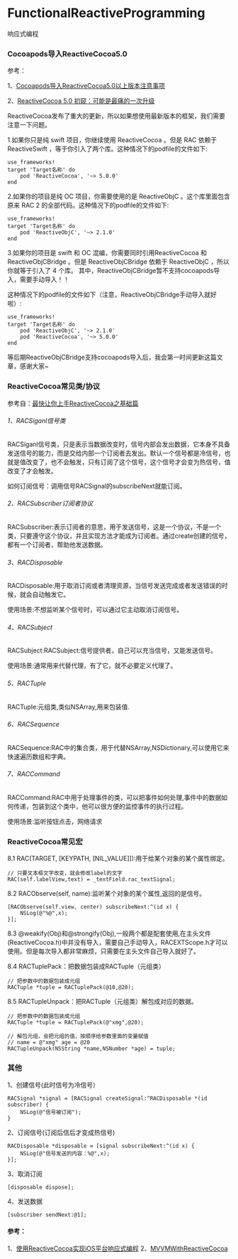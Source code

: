 # FunctionalReactiveProgramming
响应式编程

### Cocoapods导入ReactiveCocoa5.0
参考：

1、[Cocoapods导入ReactiveCocoa5.0以上版本注意事项](http://www.tuicool.com/articles/Qju6fme)

2、[ReactiveCocoa 5.0 初窥：可能是最痛的一次升级](http://www.cocoachina.com/ios/20161116/18104.html)

ReactiveCocoa发布了重大的更新，所以如果想使用最新版本的框架，我们需要注意一下问题。

1.如果你只是纯 swift 项目，你继续使用 ReactiveCocoa 。但是 RAC 依赖于 ReactiveSwift ，等于你引入了两个库。这种情况下的podfile的文件如下:

```
use_frameworks!
target 'Target名称' do
	pod 'ReactiveCocoa', '~> 5.0.0'
end
```

2.如果你的项目是纯 OC 项目，你需要使用的是 ReactiveObjC 。这个库里面包含原来 RAC 2 的全部代码。这种情况下的podfile的文件如下:

```
use_frameworks!
target 'Target名称' do
	pod 'ReactiveObjC', '~> 2.1.0'
end
```

3.如果你的项目是 swift 和 OC 混编，你需要同时引用ReactiveCocoa 和 ReactiveObjCBridge 。但是 ReactiveObjCBridge 依赖于 ReactiveObjC ，所以你就等于引入了 4 个库。 其中，ReactiveObjCBridge暂不支持cocoapods导入，需要手动导入！！

这种情况下的podfile的文件如下（注意，ReactiveObjCBridge手动导入就好啦）:

```
use_frameworks!
target 'Target名称' do
	pod 'ReactiveObjC', '~> 2.1.0'
	pod 'ReactiveCocoa', '~> 5.0.0'
end
```

等后期ReactiveObjCBridge支持cocoapods导入后，我会第一时间更新这篇文章，感谢大家~

### ReactiveCocoa常见类/协议
参考自：[最快让你上手ReactiveCocoa之基础篇](http://www.jianshu.com/p/87ef6720a096)
###### 1、RACSiganl信号类
RACSiganl信号类，只是表示当数据改变时，信号内部会发出数据，它本身不具备发送信号的能力，而是交给内部一个订阅者去发出。默认一个信号都是冷信号，也就是值改变了，也不会触发，只有订阅了这个信号，这个信号才会变为热信号，值改变了才会触发。

如何订阅信号：调用信号RACSignal的subscribeNext就能订阅。

###### 2、RACSubscriber订阅者协议
RACSubscriber:表示订阅者的意思，用于发送信号，这是一个协议，不是一个类，只要遵守这个协议，并且实现方法才能成为订阅者。通过create创建的信号，都有一个订阅者，帮助他发送数据。
###### 3、RACDisposable
RACDisposable:用于取消订阅或者清理资源，当信号发送完成或者发送错误的时候，就会自动触发它。

使用场景:不想监听某个信号时，可以通过它主动取消订阅信号。
###### 4、RACSubject
RACSubject:RACSubject:信号提供者，自己可以充当信号，又能发送信号。

使用场景:通常用来代替代理，有了它，就不必要定义代理了。

###### 5、RACTuple 
RACTuple:元组类,类似NSArray,用来包装值.

###### 6、RACSequence 
RACSequence:RAC中的集合类，用于代替NSArray,NSDictionary,可以使用它来快速遍历数组和字典。

###### 7、RACCommand 
RACCommand:RAC中用于处理事件的类，可以把事件如何处理,事件中的数据如何传递，包装到这个类中，他可以很方便的监控事件的执行过程。

使用场景:监听按钮点击，网络请求

### ReactiveCocoa常见宏

8.1 RAC(TARGET, [KEYPATH, [NIL_VALUE]]):用于给某个对象的某个属性绑定。

    // 只要文本框文字改变，就会修改label的文字
    RAC(self.labelView,text) = _textField.rac_textSignal;
8.2 RACObserve(self, name):监听某个对象的某个属性,返回的是信号。

    [RACObserve(self.view, center) subscribeNext:^(id x) {
        NSLog(@"%@",x);
    }];
8.3  @weakify(Obj)和@strongify(Obj),一般两个都是配套使用,在主头文件(ReactiveCocoa.h)中并没有导入，需要自己手动导入，RACEXTScope.h才可以使用。但是每次导入都非常麻烦，只需要在主头文件自己导入就好了。

8.4 RACTuplePack：把数据包装成RACTuple（元组类）

    // 把参数中的数据包装成元组
    RACTuple *tuple = RACTuplePack(@10,@20);
8.5 RACTupleUnpack：把RACTuple（元组类）解包成对应的数据。

    // 把参数中的数据包装成元组
    RACTuple *tuple = RACTuplePack(@"xmg",@20);

    // 解包元组，会把元组的值，按顺序给参数里面的变量赋值
    // name = @"xmg" age = @20
    RACTupleUnpack(NSString *name,NSNumber *age) = tuple;
    
    
### 其他
1、创建信号(此时信号为冷信号）

    RACSignal *signal = [RACSignal createSignal:^RACDisposable *(id subscriber) { 
    	NSLog(@"信号被订阅");
    }
2、订阅信号(订阅后信后才变成热信号)
    
    RACDisposable *disposable = [signal subscribeNext:^(id x) {
		NSLog(@"信号发送的内容：%@",x);
	}]; 
3、取消订阅 

    [disposable dispose]; 
    
4、发送数据

    [subscriber sendNext:@1];
    
    
#### 参考：
1、[使用ReactiveCocoa实现iOS平台响应式编程](http://blog.csdn.net/xdrt81y/article/details/30624469)
2、[MVVMWithReactiveCocoa](http://www.cocoachina.com/ios/20151116/14210.html) 